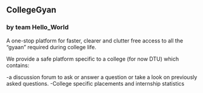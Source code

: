 ## CollegeGyan

### by team Hello_World

A one-stop platform for faster, clearer and clutter free access to all the “gyaan” required during college life.

We provide a safe platform specific to a college (for now DTU)  which contains:

-a discussion forum to ask or answer a question or take a look on previously asked questions. 
-College specific placements and internship statistics

